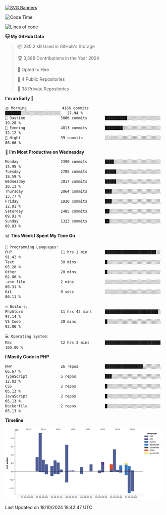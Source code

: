 [![SVG Banners](https://svg-banners.vercel.app/api?type=glitch&text1=Gere_Lajos%F0%9F%92%BB&width=800&height=400)](https://github.com/Akshay090/svg-banners)

<!--START_SECTION:waka-->
![Code Time](http://img.shields.io/badge/Code%20Time-1%2C907%20hrs%2054%20mins-blue)

![Lines of code](https://img.shields.io/badge/From%20Hello%20World%20I%27ve%20Written-12.1%20million%20lines%20of%20code-blue)

**🐱 My GitHub Data** 

> 📦 280.2 kB Used in GitHub's Storage 
 > 
> 🏆 3,588 Contributions in the Year 2024
 > 
> 💼 Opted to Hire
 > 
> 📜 4 Public Repositories 
 > 
> 🔑 38 Private Repositories 
 > 
**I'm an Early 🐤** 

```text
🌞 Morning                4186 commits        ███████░░░░░░░░░░░░░░░░░░   27.94 % 
🌆 Daytime                5886 commits        ██████████░░░░░░░░░░░░░░░   39.28 % 
🌃 Evening                4813 commits        ████████░░░░░░░░░░░░░░░░░   32.12 % 
🌙 Night                  99 commits          ░░░░░░░░░░░░░░░░░░░░░░░░░   00.66 % 
```
📅 **I'm Most Productive on Wednesday** 

```text
Monday                   2390 commits        ████░░░░░░░░░░░░░░░░░░░░░   15.95 % 
Tuesday                  2785 commits        █████░░░░░░░░░░░░░░░░░░░░   18.59 % 
Wednesday                3017 commits        █████░░░░░░░░░░░░░░░░░░░░   20.13 % 
Thursday                 2064 commits        ███░░░░░░░░░░░░░░░░░░░░░░   13.77 % 
Friday                   1920 commits        ███░░░░░░░░░░░░░░░░░░░░░░   12.81 % 
Saturday                 1485 commits        ██░░░░░░░░░░░░░░░░░░░░░░░   09.91 % 
Sunday                   1323 commits        ██░░░░░░░░░░░░░░░░░░░░░░░   08.83 % 
```


📊 **This Week I Spent My Time On** 

```text
💬 Programming Languages: 
PHP                      11 hrs 1 min        ███████████████████████░░   91.42 % 
Text                     38 mins             █░░░░░░░░░░░░░░░░░░░░░░░░   05.28 % 
Other                    20 mins             █░░░░░░░░░░░░░░░░░░░░░░░░   02.86 % 
.env file                2 mins              ░░░░░░░░░░░░░░░░░░░░░░░░░   00.31 % 
Git                      0 secs              ░░░░░░░░░░░░░░░░░░░░░░░░░   00.11 % 

🔥 Editors: 
PhpStorm                 11 hrs 42 mins      ████████████████████████░   97.14 % 
VS Code                  20 mins             █░░░░░░░░░░░░░░░░░░░░░░░░   02.86 % 

💻 Operating System: 
Mac                      12 hrs 3 mins       █████████████████████████   100.00 % 
```

**I Mostly Code in PHP** 

```text
PHP                      26 repos            █████████████████░░░░░░░░   66.67 % 
TypeScript               5 repos             ███░░░░░░░░░░░░░░░░░░░░░░   12.82 % 
CSS                      2 repos             █░░░░░░░░░░░░░░░░░░░░░░░░   05.13 % 
JavaScript               2 repos             █░░░░░░░░░░░░░░░░░░░░░░░░   05.13 % 
Dockerfile               2 repos             █░░░░░░░░░░░░░░░░░░░░░░░░   05.13 % 
```



**Timeline**

![Lines of Code chart](https://raw.githubusercontent.com/gere-lajos/gere-lajos/main/assets/bar_graph.png)


 Last Updated on 18/10/2024 18:42:47 UTC
<!--END_SECTION:waka-->

